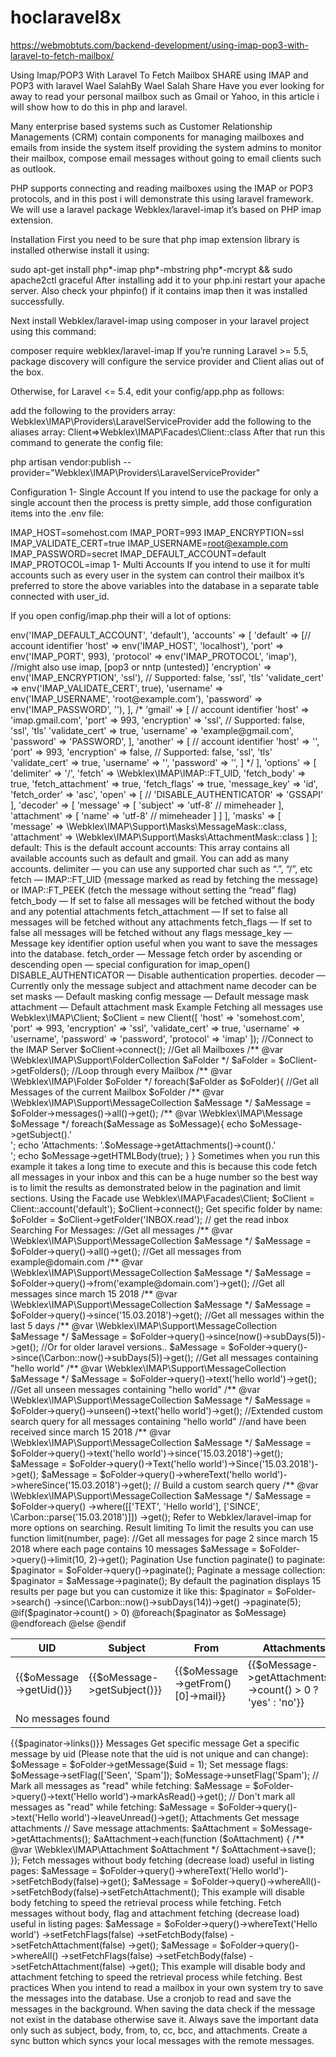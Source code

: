 # hoclaravel8x
https://webmobtuts.com/backend-development/using-imap-pop3-with-laravel-to-fetch-mailbox/

Using Imap/POP3 With Laravel To Fetch Mailbox
SHARE
using IMAP and POP3 with laravel
Wael SalahBy
Wael Salah
Share
Have you ever looking for away to read your personal mailbox such as Gmail or Yahoo, in this article i will show how to do this in php and laravel.


 


 
 

Many enterprise based systems such as Customer Relationship Managements (CRM) contain components for managing mailboxes and emails from inside the system itself providing the system admins to monitor their mailbox, compose email messages without going to email clients such as outlook.

PHP supports connecting and reading mailboxes using the IMAP or POP3 protocols, and in this post i will demonstrate this using laravel framework. We will use a laravel package Webklex/laravel-imap it’s based on PHP imap extension.

 

Installation
First you need to be sure that php imap extension library is installed otherwise install it using:

sudo apt-get install php*-imap php*-mbstring php*-mcrypt && sudo apache2ctl graceful
After installing add it to your php.ini restart your apache server. Also check your phpinfo() if it contains imap then it was installed successfully.

Next install Webklex/laravel-imap using composer in your laravel project using this command:

composer require webklex/laravel-imap
If you’re running Laravel >= 5.5, package discovery will configure the service provider and Client alias out of the box.

Otherwise, for Laravel <= 5.4, edit your config/app.php as follows:

add the following to the providers array: 
Webklex\IMAP\Providers\LaravelServiceProvider
add the following to the aliases array:
Client=>Webklex\IMAP\Facades\Client::class
After that run this command to generate the config file:

php artisan vendor:publish --provider="Webklex\IMAP\Providers\LaravelServiceProvider"
 


 
Configuration
1- Single Account
If you intend to use the package for only a single account then the process is pretty simple, add those configuration items into the .env file:

IMAP_HOST=somehost.com
IMAP_PORT=993
IMAP_ENCRYPTION=ssl
IMAP_VALIDATE_CERT=true
IMAP_USERNAME=root@example.com
IMAP_PASSWORD=secret
IMAP_DEFAULT_ACCOUNT=default
IMAP_PROTOCOL=imap
1- Multi Accounts
If you intend to use it for multi accounts such as every user in the system can control their mailbox it’s preferred to store the above variables into the database in a separate table connected with user_id.

 

If you open config/imap.php their will a lot of options:

<?php
return [
   
 'default' => env('IMAP_DEFAULT_ACCOUNT', 'default'),
'accounts' => [
        'default' => [// account identifier
            'host'  => env('IMAP_HOST', 'localhost'),
            'port'  => env('IMAP_PORT', 993),
            'protocol'  => env('IMAP_PROTOCOL', 'imap'), //might also use imap, [pop3 or nntp (untested)]
            'encryption'    => env('IMAP_ENCRYPTION', 'ssl'), // Supported: false, 'ssl', 'tls'
            'validate_cert' => env('IMAP_VALIDATE_CERT', true),
            'username' => env('IMAP_USERNAME', 'root@example.com'),
            'password' => env('IMAP_PASSWORD', ''),
        ],
        /*
        'gmail' => [ // account identifier
            'host' => 'imap.gmail.com',
            'port' => 993,
            'encryption' => 'ssl', // Supported: false, 'ssl', 'tls'
            'validate_cert' => true,
            'username' => 'example@gmail.com',
            'password' => 'PASSWORD',
        ],
        'another' => [ // account identifier
            'host' => '',
            'port' => 993,
            'encryption' => false, // Supported: false, 'ssl', 'tls'
            'validate_cert' => true,
            'username' => '',
            'password' => '',
        ]
        */
    ],
    'options' => [
        'delimiter' => '/',
        'fetch' => \Webklex\IMAP\IMAP::FT_UID,
        'fetch_body' => true,
        'fetch_attachment' => true,
        'fetch_flags' => true,
        'message_key' => 'id',
        'fetch_order' => 'asc',
        'open' => [
            // 'DISABLE_AUTHENTICATOR' => 'GSSAPI'
        ],
        'decoder' => [
            'message' => [
                'subject' => 'utf-8' // mimeheader
            ],
            'attachment' => [
                'name' => 'utf-8' // mimeheader
            ]
        ]
    ],
    
    'masks' => [
        'message' => \Webklex\IMAP\Support\Masks\MessageMask::class,
        'attachment' => \Webklex\IMAP\Support\Masks\AttachmentMask::class
    ]
];
 

default: This is the default account
accounts: This array contains all available accounts such as default and gmail. You can add as many accounts.
delimiter — you can use any supported char such as “.”, “/”, etc
fetch — IMAP::FT_UID (message marked as read by fetching the message) or IMAP::FT_PEEK (fetch the message without setting the “read” flag)
fetch_body — If set to false all messages will be fetched without the body and any potential attachments
fetch_attachment — If set to false all messages will be fetched without any attachments
fetch_flags — If set to false all messages will be fetched without any flags
message_key — Message key identifier option useful when you want to save the messages into the database.
fetch_order — Message fetch order by ascending or descending
open — special configuration for imap_open()
DISABLE_AUTHENTICATOR — Disable authentication properties.
decoder — Currently only the message subject and attachment name decoder can be set
masks — Default masking config
message — Default message mask
attachment — Default attachment mask
 

Example Fetching all messages
use Webklex\IMAP\Client;
$oClient = new Client([
    'host'          => 'somehost.com',
    'port'          => 993,
    'encryption'    => 'ssl',
    'validate_cert' => true,
    'username'      => 'username',
    'password'      => 'password',
    'protocol'      => 'imap'
]);
//Connect to the IMAP Server
$oClient->connect();
//Get all Mailboxes
/** @var \Webklex\IMAP\Support\FolderCollection $aFolder */
$aFolder = $oClient->getFolders();
//Loop through every Mailbox
/** @var \Webklex\IMAP\Folder $oFolder */
foreach($aFolder as $oFolder){
    //Get all Messages of the current Mailbox $oFolder
    /** @var \Webklex\IMAP\Support\MessageCollection $aMessage */
    $aMessage = $oFolder->messages()->all()->get();
    
    /** @var \Webklex\IMAP\Message $oMessage */
    foreach($aMessage as $oMessage){
        echo $oMessage->getSubject().'<br />';
        echo 'Attachments: '.$oMessage->getAttachments()->count().'<br />';
        echo $oMessage->getHTMLBody(true);
    }
}
Sometimes when you run this example it takes a long time to execute and this is because this code fetch all messages in your inbox and this can be a huge number so the best way is to limit the results as demonstrated below in the pagination and limit sections.

 

Using the Facade

use Webklex\IMAP\Facades\Client;
$oClient = Client::account('default');
$oClient->connect();
Get specific folder by name:
$oFolder = $oClient->getFolder('INBOX.read');  // get the read inbox

 
Searching For Messages:
//Get all messages
/** @var \Webklex\IMAP\Support\MessageCollection $aMessage */
$aMessage = $oFolder->query()->all()->get();
//Get all messages from example@domain.com
/** @var \Webklex\IMAP\Support\MessageCollection $aMessage */
$aMessage = $oFolder->query()->from('example@domain.com')->get();
//Get all messages since march 15 2018
/** @var \Webklex\IMAP\Support\MessageCollection $aMessage */
$aMessage = $oFolder->query()->since('15.03.2018')->get();
//Get all messages within the last 5 days
/** @var \Webklex\IMAP\Support\MessageCollection $aMessage */
$aMessage = $oFolder->query()->since(now()->subDays(5))->get();
//Or for older laravel versions..
$aMessage = $oFolder->query()->since(\Carbon::now()->subDays(5))->get();
//Get all messages containing "hello world"
/** @var \Webklex\IMAP\Support\MessageCollection $aMessage */
$aMessage = $oFolder->query()->text('hello world')->get();
//Get all unseen messages containing "hello world"
/** @var \Webklex\IMAP\Support\MessageCollection $aMessage */
$aMessage = $oFolder->query()->unseen()->text('hello world')->get();
//Extended custom search query for all messages containing "hello world" 
//and have been received since march 15 2018
/** @var \Webklex\IMAP\Support\MessageCollection $aMessage */
$aMessage = $oFolder->query()->text('hello world')->since('15.03.2018')->get();
$aMessage = $oFolder->query()->Text('hello world')->Since('15.03.2018')->get();
$aMessage = $oFolder->query()->whereText('hello world')->whereSince('15.03.2018')->get();
// Build a custom search query
/** @var \Webklex\IMAP\Support\MessageCollection $aMessage */
$aMessage = $oFolder->query()
->where([['TEXT', 'Hello world'], ['SINCE', \Carbon::parse('15.03.2018')]])
->get();
Refer to Webklex/laravel-imap for more options on searching.

 

Result limiting
To limit the results you can use function limit(number, page):

//Get all messages for page 2 since march 15 2018 where each page contains 10 messages
$aMessage = $oFolder->query()->limit(10, 2)->get();
 

Pagination
Use function paginate() to paginate:

$paginator = $oFolder->query()->paginate();
Paginate a message collection:

$paginator = $aMessage->paginate();
By default the pagination displays 15 results per page but you can customize it like this:

$paginator = $oFolder->search()
->since(\Carbon::now()->subDays(14))->get()
->paginate(5);
<table>
    <thead>
        <tr>
            <th>UID</th>
            <th>Subject</th>
            <th>From</th>
            <th>Attachments</th>
        </tr>
    </thead>
    <tbody>
        @if($paginator->count() > 0)
            @foreach($paginator as $oMessage)
                <tr>
                    <td>{{$oMessage->getUid()}}</td>
                    <td>{{$oMessage->getSubject()}}</td>
                    <td>{{$oMessage->getFrom()[0]->mail}}</td>
                    <td>{{$oMessage->getAttachments()->count() > 0 ? 'yes' : 'no'}}</td>
                </tr>
            @endforeach
        @else
            <tr>
                <td colspan="4">No messages found</td>
            </tr>
        @endif
    </tbody>
</table>
{{$paginator->links()}}
 

Messages
Get specific message
Get a specific message by uid (Please note that the uid is not unique and can change):

$oMessage = $oFolder->getMessage($uid = 1);
Set message flags:
$oMessage->setFlag(['Seen', 'Spam']);
$oMessage->unsetFlag('Spam');

// Mark all messages as "read" while fetching:
$aMessage = $oFolder->query()->text('Hello world')->markAsRead()->get();
// Don't mark all messages as "read" while fetching:
$aMessage = $oFolder->query()->text('Hello world')->leaveUnread()->get();

 
Attachments
Get message attachments
// Save message attachments:
$aAttachment = $oMessage->getAttachments();
$aAttachment->each(function ($oAttachment) {
    /** @var \Webklex\IMAP\Attachment $oAttachment */
    $oAttachment->save();
});
 

Fetch messages without body fetching (decrease load) useful in listing pages:
$aMessage = $oFolder->query()->whereText('Hello world')->setFetchBody(false)->get();
$aMessage = $oFolder->query()->whereAll()->setFetchBody(false)->setFetchAttachment();
This example will disable body fetching to speed the retrieval process while fetching.

 

Fetch messages without body, flag and attachment fetching (decrease load) useful in listing pages:
$aMessage = $oFolder->query()->whereText('Hello world')
->setFetchFlags(false)
->setFetchBody(false)
->setFetchAttachment(false)
->get();
$aMessage = $oFolder->query()->whereAll()
->setFetchFlags(false)
->setFetchBody(false)
->setFetchAttachment(false)
->get();
This example will disable body and attachment fetching to speed the retrieval process while fetching.

 

Best practices
When you intend to read a mailbox in your own system try to save the messages into the database.
Use a cronjob to read and save the messages in the background.
When saving the data check if the message not exist in the database otherwise save it.
Always save the important data only such as subject, body, from, to, cc, bcc, and attachments.
Create a sync button which syncs your local messages with the remote messages.
